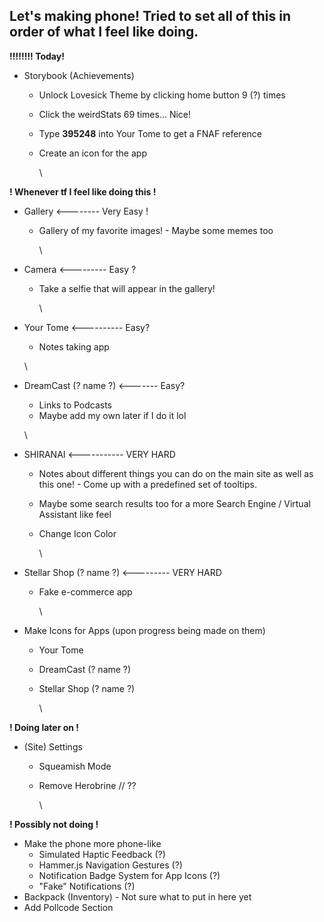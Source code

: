 ## **Let's making phone! Tried to set all of this in order of what I feel like doing.**

**!!!!!!!! Today!**

* Storybook (Achievements)
  * Unlock Lovesick Theme by clicking home button 9 (?) times
  * Click the weirdStats 69 times... Nice!
  * Type **395248** into Your Tome to get a FNAF reference
  * Create an icon for the app

    \

**! Whenever tf I feel like doing this !**

* Gallery <-------- Very Easy !
  * Gallery of my favorite images! - Maybe some memes too

    \
* Camera <--------- Easy ?
  * Take a selfie that will  appear in the gallery!

    \
* Your Tome <---------- Easy?
  * Notes taking app

  \
* DreamCast (? name ?) <------- Easy?
  * Links to Podcasts
  * Maybe add my own later if I do it lol

  \
* SHIRANAI <----------- VERY HARD
  * Notes about different things you can do on the main site as well as this one! - Come up with a predefined set of tooltips.
  * Maybe some search results too for a more Search Engine / Virtual Assistant like feel
  * Change Icon Color

    \
* Stellar Shop (? name ?) <--------- VERY HARD
  * Fake e-commerce app

    \
* Make Icons for Apps (upon progress being made on them)
  * Your Tome
  * DreamCast (? name ?)
  * Stellar Shop (? name ?)

    \

**! Doing later on !**

* (Site) Settings
  * Squeamish Mode
  * Remove Herobrine // ??

    \

**! Possibly not doing !**

* Make the phone more phone-like
  * Simulated Haptic Feedback (?)
  * Hammer.js Navigation Gestures (?)
  * Notification Badge System for App Icons (?)
  * "Fake" Notifications (?)
* Backpack (Inventory) - Not sure what to put in here yet
* Add Pollcode Section


